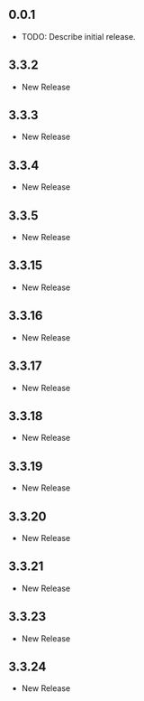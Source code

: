 ## 0.0.1

* TODO: Describe initial release.

## 3.3.2
* New Release

## 3.3.3
* New Release

## 3.3.4
* New Release

## 3.3.5
* New Release

## 3.3.15
* New Release

## 3.3.16
* New Release

## 3.3.17
* New Release

## 3.3.18
* New Release

## 3.3.19
* New Release

## 3.3.20
* New Release

## 3.3.21
* New Release

## 3.3.23
* New Release

## 3.3.24
* New Release
